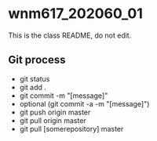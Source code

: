 # wnm617_202060_01

This is the class README, do not edit.


## Git process

- git status
- git add .
- git commit -m "[message]"
- optional (git commit -a -m "[message]")
- git push origin master
- git pull origin master
- git pull [somerepository] master
